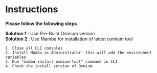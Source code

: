 # Instructions

**Please follow the following steps**

__Solution 1__ : Use Pre-Build Osmium version  
__Solution 2__ : Use Mamba for installation of latest osmium tool

	1. Close all CLI consoles
	2. Install Mamba as Administrator- this will add the environment variables  
	3. Run "mamba install osmium-tool" command in CLI
	4. Check the install version of Osmium
